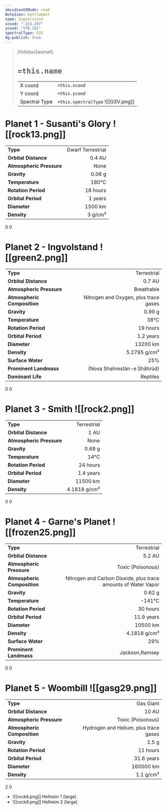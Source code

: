 ```yaml
---
obsidianUIMode: read
NoteIcon: Settlement
name: Ingvolstand
xcood: "-153.297"
ycood: "570.181"
spectralType: G3V
dg-publish: true
---
```

> [!infobox|wsmall]
> # `=this.name`
> | | |
> | - | - |
> | X coord | `=this.xcood` |
> | Y coord| `=this.ycood` |
> | Spectral Type | `=this.spectralType` ![[G3V.png]] |

# Planet 1 - Susanti's Glory ![[rock13.png]]
|                             |                           |
| --------------------------- | -------------------------:|
| **Type**                    |             Dwarf Terrestrial |
| **Orbital Distance**        |   0.4 AU |
| **Atmospheric Pressure**    |       None |
| **Gravity**                 |        0.06 g |
| **Temperature**             |    180°C |
| **Rotation Period**         |  18 hours |
| **Orbital Period** | 1 years |
| **Diameter**                |      1500 km | 
| **Density**                 |    3 g/cm³ |



0
0



# Planet 2 - Ingvolstand ![[green2.png]]
|                             |                           |
| --------------------------- | -------------------------:|
| **Type**                    |             Terrestrial |
| **Orbital Distance**        |   0.7 AU |
| **Atmospheric Pressure**    |       Breathable |
| **Atmospheric Composition** |      Nitrogen and Oxygen, plus trace gases |
| **Gravity**                 |        0.99 g |
| **Temperature**             |    38°C |
| **Rotation Period**         |  19 hours |
| **Orbital Period** | 1.2 years |
| **Diameter**                |      13200 km | 
| **Density**                 |    5.2795 g/cm³ |
| **Surface Water**           |           25% | 
| **Prominent Landmass**      |         (Nova Shahrestān-e Shāhrūd) | 
| **Dominant Life**           |         Reptiles |



0
0



# Planet 3 - Smith ![[rock2.png]]
|                             |                           |
| --------------------------- | -------------------------:|
| **Type**                    |             Terrestrial |
| **Orbital Distance**        |   1 AU |
| **Atmospheric Pressure**    |       None |
| **Gravity**                 |        0.68 g |
| **Temperature**             |    14°C |
| **Rotation Period**         |  24 hours |
| **Orbital Period** | 1.4 years |
| **Diameter**                |      11500 km | 
| **Density**                 |    4.1818 g/cm³ |



0
0



# Planet 4 - Garne's Planet ![[frozen25.png]]
|                             |                           |
| --------------------------- | -------------------------:|
| **Type**                    |             Terrestrial |
| **Orbital Distance**        |   5.2 AU |
| **Atmospheric Pressure**    |       Toxic (Poisonous) |
| **Atmospheric Composition** |      Nitrogen and Carbon Dioxide, plus trace amounts of Water Vapor |
| **Gravity**                 |        0.62 g |
| **Temperature**             |    -141°C |
| **Rotation Period**         |  30 hours |
| **Orbital Period** | 11.9 years |
| **Diameter**                |      10500 km | 
| **Density**                 |    4.1818 g/cm³ |
| **Surface Water**           |           29% | 
| **Prominent Landmass**      |         Jackson,Ramsey | 



0
0



# Planet 5 - Woombill ![[gasg29.png]]
|                             |                           |
| --------------------------- | -------------------------:|
| **Type**                    |             Gas Giant |
| **Orbital Distance**        |   10 AU |
| **Atmospheric Pressure**    |       Toxic (Poisonous) |
| **Atmospheric Composition** |      Hydrogen and Helium, plus trace gases |
| **Gravity**                 |        2.5 g |
| **Rotation Period**         |  11 hours |
| **Orbital Period** | 31.6 years |
| **Diameter**                |      160000 km | 
| **Density**                 |    1.1 g/cm³ |



2
0

- ![[rock4.png]] Helheim 1 (large)
- ![[rock9.png]] Helheim 2 (large)


